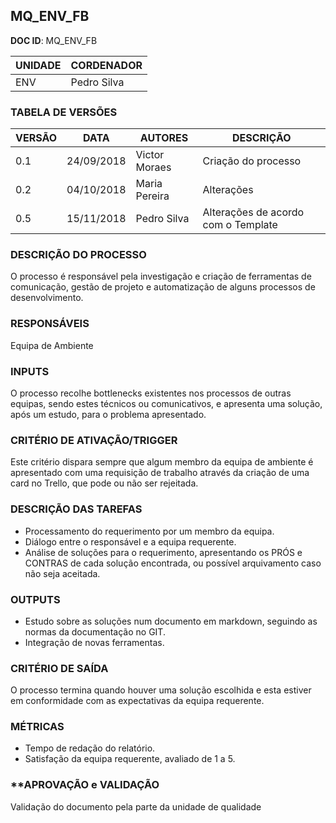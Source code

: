 ## MQ_ENV_FB

**DOC ID**: MQ_ENV_FB

| **UNIDADE**   |   **CORDENADOR**  |
|   -   |   -   |
|   ENV |   Pedro Silva |

### TABELA DE VERSÕES
| VERSÃO | DATA | AUTORES | DESCRIÇÃO |
|--------|------|---------|-----------|
| 0.1 | 24/09/2018 | Victor Moraes | Criação do processo |
| 0.2 | 04/10/2018 | Maria Pereira | Alterações |
| 0.5 | 15/11/2018 | Pedro Silva | Alterações de acordo com o Template |


### **DESCRIÇÃO DO PROCESSO**
O processo é responsável pela investigação e criação de ferramentas de comunicação, gestão de projeto e automatização de alguns processos de desenvolvimento.

### **RESPONSÁVEIS**
Equipa de Ambiente

### **INPUTS**
O processo recolhe bottlenecks existentes nos processos de outras equipas, sendo estes técnicos ou comunicativos, e apresenta uma solução, após um estudo, para o problema apresentado.

### **CRITÉRIO DE ATIVAÇÃO/TRIGGER**
Este critério dispara sempre que algum membro da equipa de ambiente é apresentado com uma requisição de trabalho através da criação de uma card no Trello, que pode ou não ser rejeitada.

### **DESCRIÇÃO DAS TAREFAS**
* Processamento do requerimento por um membro da equipa.
* Diálogo entre o responsável e a equipa requerente.
* Análise de soluções para o requerimento, apresentando os PRÓS e CONTRAS de cada solução encontrada, ou possível arquivamento caso não seja aceitada.

### **OUTPUTS**
* Estudo sobre as soluções num documento em markdown, seguindo as normas da documentação no GIT.
* Integração de novas ferramentas.

### **CRITÉRIO DE SAÍDA**
O processo termina quando houver uma solução escolhida e esta estiver em conformidade com as expectativas da equipa requerente.

### **MÉTRICAS**
* Tempo de redação do relatório.
* Satisfação da equipa requerente, avaliado de 1 a 5.

### **APROVAÇÃO e VALIDAÇÃO
Validação do documento pela parte da unidade de qualidade
